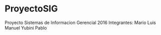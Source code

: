 # ProyectoSIG
Proyecto Sistemas de Informacion Gerencial 2016
Integrantes:
Mario 
Luis
Manuel
Yubini
Pablo

